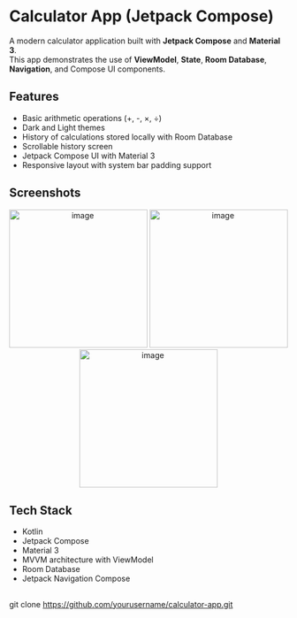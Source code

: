 # Calculator App (Jetpack Compose)

A modern calculator application built with **Jetpack Compose** and **Material 3**.  
This app demonstrates the use of **ViewModel**, **State**, **Room Database**, **Navigation**, and Compose UI components.

## Features
- Basic arithmetic operations (+, -, ×, ÷)
- Dark and Light themes
- History of calculations stored locally with Room Database
- Scrollable history screen
- Jetpack Compose UI with Material 3
- Responsive layout with system bar padding support

## Screenshots

<p align="center">
  <img width="250" alt="image" src="https://github.com/user-attachments/assets/03a78329-0e96-4342-bc73-24ec2ed91e37" />
  <img width="250" alt="image" src="https://github.com/user-attachments/assets/fc5cda05-a058-4d3c-b470-164337553c45" />
  <img width="250" alt="image" src="https://github.com/user-attachments/assets/9f434a55-099b-4c71-8322-022d6fce0f5e" />
</p>

## Tech Stack
- Kotlin
- Jetpack Compose
- Material 3
- MVVM architecture with ViewModel
- Room Database
- Jetpack Navigation Compose


##
git clone https://github.com/yourusername/calculator-app.git
